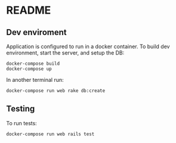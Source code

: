 # README

## Dev enviroment

Application is configured to run in a docker container. To build dev environment, start the server, and setup the DB:

```
docker-compose build
docker-compose up
```

In another terminal run:
```
docker-compose run web rake db:create
```

## Testing
To run tests:

```
docker-compose run web rails test
```

